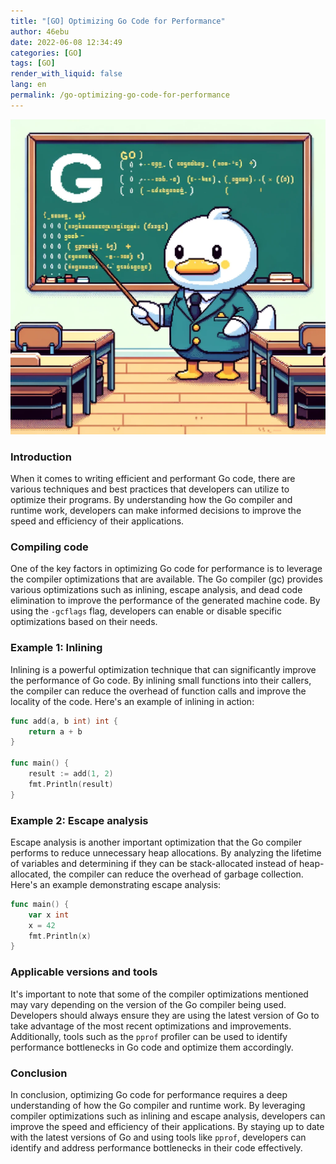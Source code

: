 ```yaml
---
title: "[GO] Optimizing Go Code for Performance"
author: 46ebu
date: 2022-06-08 12:34:49 
categories: [GO]
tags: [GO]
render_with_liquid: false
lang: en
permalink: /go-optimizing-go-code-for-performance
---
```


![Intro](/assets/img/post/go.png)
### Introduction
When it comes to writing efficient and performant Go code, there are various techniques and best practices that developers can utilize to optimize their programs. By understanding how the Go compiler and runtime work, developers can make informed decisions to improve the speed and efficiency of their applications.

### Compiling code
One of the key factors in optimizing Go code for performance is to leverage the compiler optimizations that are available. The Go compiler (gc) provides various optimizations such as inlining, escape analysis, and dead code elimination to improve the performance of the generated machine code. By using the `-gcflags` flag, developers can enable or disable specific optimizations based on their needs.

### Example 1: Inlining
Inlining is a powerful optimization technique that can significantly improve the performance of Go code. By inlining small functions into their callers, the compiler can reduce the overhead of function calls and improve the locality of the code. Here's an example of inlining in action:

```go
func add(a, b int) int {
    return a + b
}

func main() {
    result := add(1, 2)
    fmt.Println(result)
}
```

### Example 2: Escape analysis
Escape analysis is another important optimization that the Go compiler performs to reduce unnecessary heap allocations. By analyzing the lifetime of variables and determining if they can be stack-allocated instead of heap-allocated, the compiler can reduce the overhead of garbage collection. Here's an example demonstrating escape analysis:

```go
func main() {
    var x int
    x = 42
    fmt.Println(x)
}
```

### Applicable versions and tools
It's important to note that some of the compiler optimizations mentioned may vary depending on the version of the Go compiler being used. Developers should always ensure they are using the latest version of Go to take advantage of the most recent optimizations and improvements. Additionally, tools such as the `pprof` profiler can be used to identify performance bottlenecks in Go code and optimize them accordingly.

### Conclusion
In conclusion, optimizing Go code for performance requires a deep understanding of how the Go compiler and runtime work. By leveraging compiler optimizations such as inlining and escape analysis, developers can improve the speed and efficiency of their applications. By staying up to date with the latest versions of Go and using tools like `pprof`, developers can identify and address performance bottlenecks in their code effectively.